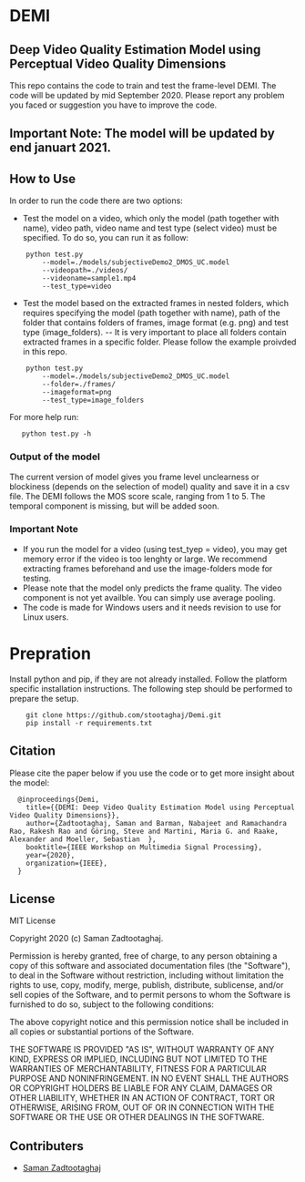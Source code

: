 # DEMI
## Deep Video Quality Estimation Model using Perceptual Video Quality Dimensions

This repo contains the code to train and test the frame-level DEMI. The code will be updated by mid September 2020.
Please report any problem you faced or suggestion you have to improve the code. 

## Important Note: The model will be updated by end januart 2021.

## How to Use
In order to run the code there are two options:
- Test the model on a video, which only the model (path together with name), video path, video name and test type (select video) must be specified. To do so, you can run it as follow:

```
    python test.py 
        --model=./models/subjectiveDemo2_DMOS_UC.model
        --videopath=./videos/ 
        --videoname=sample1.mp4 
        --test_type=video
```

- Test the model based on the extracted frames in nested folders, which requires specifying the model (path together with name), path of the folder that contains folders of frames, image format (e.g. png) and test type (image_folders). 
  -- It is very important to place all folders contain extracted frames in a specific folder. Please follow the example proivded in this repo.   

```
    python test.py 
        --model=./models/subjectiveDemo2_DMOS_UC.model
        --folder=./frames/ 
        --imageformat=png 
        --test_type=image_folders
```

 For more help run:
 ```
    python test.py -h
```

### Output of the model
The current version of model gives you frame level unclearness or blockiness (depends on the selection of model) quality and save it in a csv file. The DEMI follows the MOS score scale, ranging from 1 to 5. The temporal component is missing, but will be added soon. 

### Important Note
- If you run the model for a video (using test_tyep = video), you may get memory error if the video is too lenghty or large. We recommend extracting frames beforehand and use the image-folders mode for testing.
- Please note that the model only predicts the frame quality. The video component is not yet availble. You can simply use average pooling.  
- The code is made for Windows users and it needs revision to use for Linux users.


# Prepration 
Install python and pip, if they are not already installed. Follow the platform specific installation instructions. The following step should be performed to prepare the setup.
```
    git clone https://github.com/stootaghaj/Demi.git 
    pip install -r requirements.txt
```


## Citation 
Please cite the paper below if you use the code or to get more insight about the model:
```
  @inproceedings{Demi,
    title={{DEMI: Deep Video Quality Estimation Model using Perceptual Video Quality Dimensions}},
    author={Zadtootaghaj, Saman and Barman, Nabajeet and Ramachandra Rao, Rakesh Rao and Göring, Steve and Martini, Maria G. and Raake, Alexander and Moeller, Sebastian  },
    booktitle={IEEE Workshop on Multimedia Signal Processing},
    year={2020},
    organization={IEEE},
  }
```


## License 

MIT License

Copyright 2020 (c) Saman Zadtootaghaj.

Permission is hereby granted, free of charge, to any person obtaining a copy of this software and associated documentation files (the "Software"), to deal in the Software without restriction, including without limitation the rights to use, copy, modify, merge, publish, distribute, sublicense, and/or sell copies of the Software, and to permit persons to whom the Software is furnished to do so, subject to the following conditions:

The above copyright notice and this permission notice shall be included in all copies or substantial portions of the Software.

THE SOFTWARE IS PROVIDED "AS IS", WITHOUT WARRANTY OF ANY KIND, EXPRESS OR IMPLIED, INCLUDING BUT NOT LIMITED TO THE WARRANTIES OF MERCHANTABILITY, FITNESS FOR A PARTICULAR PURPOSE AND NONINFRINGEMENT. IN NO EVENT SHALL THE AUTHORS OR COPYRIGHT HOLDERS BE LIABLE FOR ANY CLAIM, DAMAGES OR OTHER LIABILITY, WHETHER IN AN ACTION OF CONTRACT, TORT OR OTHERWISE, ARISING FROM, OUT OF OR IN CONNECTION WITH THE SOFTWARE OR THE USE OR OTHER DEALINGS IN THE SOFTWARE.

## Contributers 

- [Saman Zadtootaghaj](https://www.qu.tu-berlin.de/menue/team/researchers/zadtootahaj_saman/)


